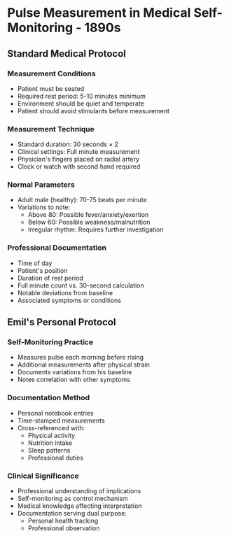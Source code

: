 # Pulse Measurement in Medical Self-Monitoring - 1890s

## Standard Medical Protocol
### Measurement Conditions
- Patient must be seated
- Required rest period: 5-10 minutes minimum
- Environment should be quiet and temperate
- Patient should avoid stimulants before measurement

### Measurement Technique
- Standard duration: 30 seconds × 2
- Clinical settings: Full minute measurement
- Physician's fingers placed on radial artery
- Clock or watch with second hand required

### Normal Parameters
- Adult male (healthy): 70-75 beats per minute
- Variations to note:
  - Above 80: Possible fever/anxiety/exertion
  - Below 60: Possible weakness/malnutrition
  - Irregular rhythm: Requires further investigation

### Professional Documentation
- Time of day
- Patient's position
- Duration of rest period
- Full minute count vs. 30-second calculation
- Notable deviations from baseline
- Associated symptoms or conditions

## Emil's Personal Protocol
### Self-Monitoring Practice
- Measures pulse each morning before rising
- Additional measurements after physical strain
- Documents variations from his baseline
- Notes correlation with other symptoms

### Documentation Method
- Personal notebook entries
- Time-stamped measurements
- Cross-referenced with:
  - Physical activity
  - Nutrition intake
  - Sleep patterns
  - Professional duties

### Clinical Significance
- Professional understanding of implications
- Self-monitoring as control mechanism
- Medical knowledge affecting interpretation
- Documentation serving dual purpose:
  - Personal health tracking
  - Professional observation 